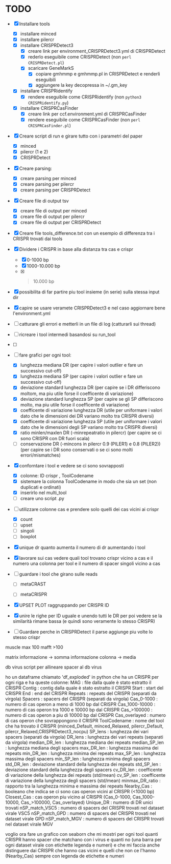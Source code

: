 # TODO
- [x] Installare tools
    - [x] installare minced
    - [x] installare pilercr
    - [x] installare CRISPRDetect3
        - [x] creare link per environment_CRISPRDetect3.yml di CRISPRDetect
        - [x] rederlo eseguibile come CRISPRDetect (non `perl CRISPRDetect.pl`)
        - [x] scaricare GeneMarkS
            - [x] copiare gmhmmp e gmhmmp.pl in CRISPRDetect e renderli eseguibili
            - [x] aggiungere la key decopressa in ~/.gm_key
    - [x] installare CRISPRidentify
        - [x] rendere eseguibile come CRISPRidentify (non `python3 CRISPRidentify.py`)
    - [x] installare CRISPRCasFinder
        - [x] creare link per ccf.environment.yml di CRISPRCasFinder
        - [x] rendere eseguibile come CRISPRCasFinder (non `perl CRISPRCasFinder.pl`)
- [x] Creare script di run e girare tutto con i parametri del paper
    - [x] minced
    - [x] pilercr (1 e 2)
    - [x] CRISPRDetect
- [x] Creare parsing:
    - [x] creare parsing per minced
    - [x] creare parsing per pilercr
    - [x] creare parsing per CRISPRDetect
- [x] Creare file di output tsv
    - [x] creare file di output per minced
    - [x] creare file di output per pilercr
    - [x] creare file di output per CRISPRDetect
- [x] Creare file tools_difference.txt con un esempio di differenza tra i CRISPR trovati dai tools
- [x] Dividere i CRISPR in base alla distanza tra cas e crispr
    - [x] 0-1000 bp
    - [x] 1000-10.000 bp
    - [x] >10.000 bp
- [x] possibilita di far partire piu tool insieme (in serie) sulla stessa input dir
- [x] capire se usare veramete CRISPRDetect3 e nel caso aggiornare bene l'environment.yml
- [ ] catturare gli errori e metterli in un file di log (catturarli sui thread)
- [ ] ricreare i tool intermedi basandosi su run_tool
- [ ] 


- [ ] fare grafici per ogni tool:
  - [x] lunghezza mediana DR (per capire i valori outlier e fare un successivo cut-off)
  - [x] lunghezza mediana SP (per capire i valori outlier e fare un successivo cut-off)
  - [x] deviazione standard lunghezza DR (per capire se i DR differiscono moltom, ma piu utile forse il coefficente di variazione)
  - [x] deviazione standard lunghezza SP (per capire se gli SP differiscono molto, ma piu utile forse il coefficente di variazione)
  - [x] coefficente di variazione lunghezza DR (utile per uniformare i valori dato che le dimensioni dei DR variano molto tra CRISPR diversi)
  - [x] coefficente di variazione lunghezza SP (utile per uniformare i valori dato che le dimensioni degli SP variano molto tra CRISPR diversi)
  - [x] ratio minlen/maxlen DR (-minrepeatratio in pilercr) (per capire se ci sono CRISPR con DR fuori scala)
  - [ ] conservazione DR (-mincons in pilercr 0.9 (PILER1) e 0.8 (PILER2)) (per capire se i DR sono conservati o se ci sono molti errori/mismatches)

- [x] conforntare i tool e vedere se ci sono sovrapposti
  - [x] colonne: ID crispr , ToolCodename
  - [x] sistemare la colonna ToolCodename in modo che sia un set (non duplicati e ordinati)
  - [x] inserirlo nel multi_tool
  - [ ] creare uno script .py

- [ ] utilizzare colonne cas e prendere solo quelli dei cas vicini ai crispr
  - [x] count
  - [ ] upset
  - [ ] singoli
  - [ ] boxplot
- [x] unique dr quanto aumenta il numero di dr aumentando i tool
- [x] lavorare sui cas vedere quali tool trovano crispr vicino a cas e il numero una colonna per tool e il numero di spacer singoli vicino a cas


- [ ] guardare i tool che girano sulle reads
  - [ ] metaCRAST
  - [ ] metaCRISPR



- [x] UPSET PLOT raggruppando per CRISPR ID
- [x] unire le righe per ID uguale e unendo tutti le DR per poi vedere se la similarità rimane bassa (e quindi sono veramente lo stesso CRISPR)

- [ ] Guardare perche in CRISPRDetect il parse aggiunge piu volte lo stesso crispr


muscle  max 100
mafft >100

matrix informazione -> somma informazione colonna -> media 


db virus 
script per allineare spacer al db virus



ho un dataframe chiamato 'df_exploded' in python che ha un CRISPR per ogni riga e ha queste colonne:
MAG : file dalla quale è stato estratto il CRISPR
Contig : contig dalla quale è stato estratto il CRISPR
Start : start del CRISPR
End : end del CRISPR
Repeats : repeats del CRISPR (separati da virgola)
Spacers : spacers del CRISPR (separati da virgola)
Cas_0-1000 : numero di cas operon a meno di 1000 bp dal CRISPR
Cas_1000-10000 : numero di cas operon tra 1000 e 10000 bp dal CRISPR
Cas_>100000 : numero di cas operon a piu di 10000 bp dal CRISPR
Cas_overlayed : numero di cas operon che sovrappongono il CRISPR
ToolCodename : nome del tool che ha trovato il CRISPR (minced_Default, minced_Relaxed, pilercr_Default, pilercr_Relaxed,CRISPRDetect3_nocpu)
SP_lens : lunghezza dei vari spacers (separati da virgola)
DR_lens : lunghezza dei vari repeats (separati da virgola)
median_DR_len : lunghezza mediana dei repeats
median_SP_len : lunghezza mediana degli spacers
max_DR_len : lunghezza massima dei repeats
min_DR_len : lunghezza minima dei repeats
max_SP_len : lunghezza massima degli spacers
min_SP_len : lunghezza minima degli spacers
std_DR_len : deviazione standard della lunghezza dei repeats
std_SP_len : deviazione standard della lunghezza degli spacers
cv_DR_len : coefficente di variazione della lunghezza dei repeats (std/mean)
cv_SP_len : coefficente di variazione della lunghezza degli spacers (std/mean)
minmax_DR_ratio : rapporto tra la lunghezza minima e massima dei repeats
Nearby_Cas : booleano che indica se ci sono cas operon vicini al CRISPR (<1000 bp)
Closest_Cas : cas operon piu vicino al CRISPR (Cas_0-1000, Cas_1000-10000, Cas_>100000, Cas_overlayed)
Unique_DR : numero di DR unici trovati
nSP_match_VSC5 : numero di spacers del CRISPR trovati nel dataset virale VSC5
nSP_match_GPD : numero di spacers del CRISPR trovati nel dataset virale GPD
nSP_match_MGV : numero di spacers del CRISPR trovati nel dataset virale MGV


voglio ora fare un grafico con seaborn che mi mostri per ogni tool quanti CRISPR hanno spacer che matchano con i virus e quanti no (una barra per ogni dataset virale con etichette legenda e numeri) e che mi faccia anche distinguere dai CRISPR che hanno cas vicini e quelli che non ce l'hanno (Nearby_Cas) sempre con legenda de etichette e numeri